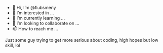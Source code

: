 - 👋 Hi, I’m @flubsmeny
- 👀 I’m interested in ...
- 🌱 I’m currently learning ...
- 💞️ I’m looking to collaborate on ...
- 📫 How to reach me ...

<!---
flubsmeny/flubsmeny is a ✨ special ✨ repository because its `README.md` (this file) appears on your GitHub profile.
You can click the Preview link to take a look at your changes.
--->


Just some guy trying to get more serious about coding, high hopes but low skill, lol
